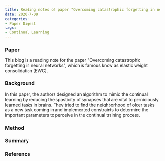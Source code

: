 ```yaml
---
title: Reading notes of paper "Overcoming catastrophic forgetting in neural networks"
date: 2020-7-09
categories:
- Paper Digest
tags:
- Continual Learning
---
```


### Paper

This blog is a reading note for the paper "Overcoming catastrophic forgetting in neural networks", which is famous know as elastic weight consolidation (EWC).

### Background

In this paper, the authors designed an algorithm to mimic the continual learning by reducing the spasticity of synapses that are vital to perniciously learned tasks in brains. They tried to find the neighborhood of older tasks as a new task coming in and implemented constraints to determine the important parameters to perceive in the continual training process.

### Method

### Summary

### Reference


